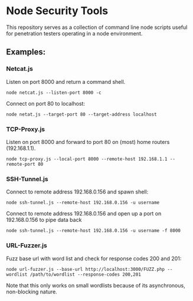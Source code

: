 # Node Security Tools
This repository serves as a collection of command line node scripts useful for penetration testers operating in a node environment.

## Examples:

### Netcat.js

Listen on port 8000 and return a command shell.
```
node netcat.js --listen-port 8000 -c
```

Connect on port 80 to localhost:
```
node netat.js --target-port 80 --target-address localhost
```

### TCP-Proxy.js

Listen on port 8000 and forward to port 80 on (most) home routers (192.168.1.1).
```
node tcp-proxy.js --local-port 8000 --remote-host 192.168.1.1 --remote-port 80
```

### SSH-Tunnel.js

Connect to remote address 192.168.0.156 and spawn shell:
```
node ssh-tunnel.js --remote-host 192.168.0.156 -u username
```

Connect to remote address 192.168.0.156 and open up a port on 192.168.0.156 to pipe data back
```
node ssh-tunnel.js --remote-host 192.168.0.156 -u username -f 8000
```

### URL-Fuzzer.js

Fuzz base url with word list and check for response codes 200 and 201:
```
node url-fuzzer.js --base-url http://localhost:3000/FUZZ.php --wordlist /path/to/wordlist --response-codes 200,201
```
Note that this only works on small wordlists because of its asynchronous, non-blocking nature.
